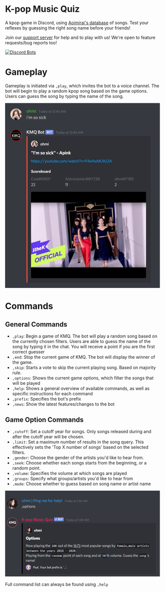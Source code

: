 K-pop Music Quiz
=======

A kpop game in Discord, using [Aoimirai's database](http://www.aoimirai.net/kpop/index.html) of songs. Test your reflexes by guessing the right song name before your friends!

Join our [support server](https://discord.gg/RCuzwYV) for help and to play with us! We're open to feature requests/bug reports too!

[![Discord Bots](https://top.gg/api/widget/508759831755096074.svg)](https://top.gg/bot/508759831755096074)



# Gameplay
Gameplay is initiated via `,play`, which invites the bot to a voice channel. The bot will begin to play a random kpop song based on the game options. Users can guess the song by typing the name of the song. 

![scoreboard](/images/scoreboard.png)

# Commands 
## General Commands 
- `,play`: Begin a game of KMQ. The bot will play a random song based on the currently chosen filters. Users are able to guess the name of the song by typing it in the chat. You will receive a point if you are the first correct guesser
- `,end`: Stop the current game of KMQ. The bot will display the winner of the game.
- `,skip`: Starts a vote to skip the current playing song. Based on majority rule.
- `,options`: Shows the current game options, which filter the songs that will be played
- `,help`: Shows a general overview of available commands, as well as specific instructions for each command
- `,prefix`: Specifies the bot's prefix
- `,news`: Show the latest features/changes to the bot


## Game Option Commands 
- `,cutoff`: Set a cutoff year for songs. Only songs released during and after the cutoff year will be chosen.
- `,limit`: Set a maximum number of results in the song query. This effectively sets the 'Top X number of songs' based on the selected filters.
- `,gender`: Choose the gender of the artists you'd like to hear from.
- `,seek`: Choose whether each songs starts from the beginning, or a random point.
- `,volume`: Specifies the volume at which songs are played
- `,groups`: Specify what groups/artists you'd like to hear from
- `,mode`: Choose whether to guess based on song name or artist name

![options](/images/options.png)

Full command list can always be found using `,help`
